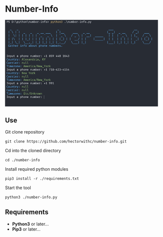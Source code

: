 # **Number-Info**

![Showcase](./assets/showcase-2.png)

## **Use**
Git clone repository
```
git clone https://github.com/hectorwithc/number-info.git
```
Cd into the cloned directory
```
cd ./number-info
```
Install required python modules
```
pip3 install -r ./requirements.txt
```
Start the tool
```
python3 ./number-info.py
```

## **Requirements**
- **Python3** or later...
- **Pip3** or later...
